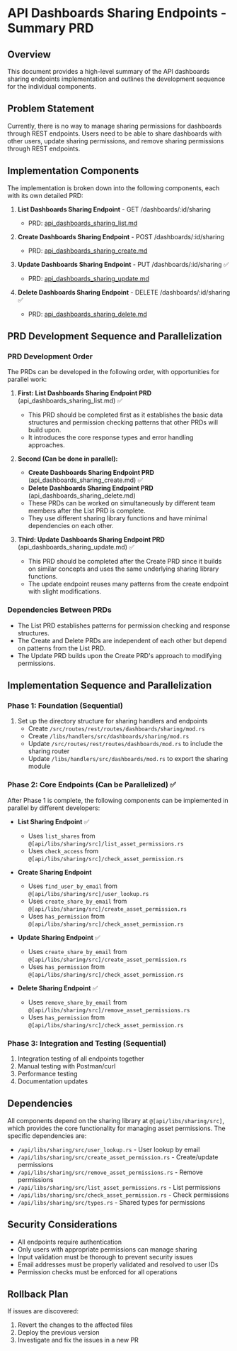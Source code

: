 # API Dashboards Sharing Endpoints - Summary PRD

## Overview
This document provides a high-level summary of the API dashboards sharing endpoints implementation and outlines the development sequence for the individual components.

## Problem Statement
Currently, there is no way to manage sharing permissions for dashboards through REST endpoints. Users need to be able to share dashboards with other users, update sharing permissions, and remove sharing permissions through REST endpoints.

## Implementation Components
The implementation is broken down into the following components, each with its own detailed PRD:

1. **List Dashboards Sharing Endpoint** - GET /dashboards/:id/sharing
   - PRD: [api_dashboards_sharing_list.md](/Users/dallin/buster/buster/api/prds/active/api_dashboards_sharing_list.md)

2. **Create Dashboards Sharing Endpoint** - POST /dashboards/:id/sharing
   - PRD: [api_dashboards_sharing_create.md](/Users/dallin/buster/buster/api/prds/active/api_dashboards_sharing_create.md)

3. **Update Dashboards Sharing Endpoint** - PUT /dashboards/:id/sharing ✅
   - PRD: [api_dashboards_sharing_update.md](/Users/dallin/buster/buster/api/prds/active/api_dashboards_sharing_update.md)

4. **Delete Dashboards Sharing Endpoint** - DELETE /dashboards/:id/sharing ✅
   - PRD: [api_dashboards_sharing_delete.md](/Users/dallin/buster/buster/api/prds/active/api_dashboards_sharing_delete.md)

## PRD Development Sequence and Parallelization

### PRD Development Order
The PRDs can be developed in the following order, with opportunities for parallel work:

1. **First: List Dashboards Sharing Endpoint PRD** (api_dashboards_sharing_list.md) ✅
   - This PRD should be completed first as it establishes the basic data structures and permission checking patterns that other PRDs will build upon.
   - It introduces the core response types and error handling approaches.

2. **Second (Can be done in parallel):**
   - **Create Dashboards Sharing Endpoint PRD** (api_dashboards_sharing_create.md) ✅
   - **Delete Dashboards Sharing Endpoint PRD** (api_dashboards_sharing_delete.md)
   - These PRDs can be worked on simultaneously by different team members after the List PRD is complete.
   - They use different sharing library functions and have minimal dependencies on each other.

3. **Third: Update Dashboards Sharing Endpoint PRD** (api_dashboards_sharing_update.md) ✅
   - This PRD should be completed after the Create PRD since it builds on similar concepts and uses the same underlying sharing library functions.
   - The update endpoint reuses many patterns from the create endpoint with slight modifications.

### Dependencies Between PRDs
- The List PRD establishes patterns for permission checking and response structures.
- The Create and Delete PRDs are independent of each other but depend on patterns from the List PRD.
- The Update PRD builds upon the Create PRD's approach to modifying permissions.

## Implementation Sequence and Parallelization

### Phase 1: Foundation (Sequential)
1. Set up the directory structure for sharing handlers and endpoints
   - Create `/src/routes/rest/routes/dashboards/sharing/mod.rs`
   - Create `/libs/handlers/src/dashboards/sharing/mod.rs`
   - Update `/src/routes/rest/routes/dashboards/mod.rs` to include the sharing router
   - Update `/libs/handlers/src/dashboards/mod.rs` to export the sharing module

### Phase 2: Core Endpoints (Can be Parallelized) ✅
After Phase 1 is complete, the following components can be implemented in parallel by different developers:

- **List Sharing Endpoint** ✅
  - Uses `list_shares` from `@[api/libs/sharing/src]/list_asset_permissions.rs`
  - Uses `check_access` from `@[api/libs/sharing/src]/check_asset_permission.rs`

- **Create Sharing Endpoint**
  - Uses `find_user_by_email` from `@[api/libs/sharing/src]/user_lookup.rs`
  - Uses `create_share_by_email` from `@[api/libs/sharing/src]/create_asset_permission.rs`
  - Uses `has_permission` from `@[api/libs/sharing/src]/check_asset_permission.rs`

- **Update Sharing Endpoint** ✅
  - Uses `create_share_by_email` from `@[api/libs/sharing/src]/create_asset_permission.rs`
  - Uses `has_permission` from `@[api/libs/sharing/src]/check_asset_permission.rs`

- **Delete Sharing Endpoint** ✅
  - Uses `remove_share_by_email` from `@[api/libs/sharing/src]/remove_asset_permissions.rs`
  - Uses `has_permission` from `@[api/libs/sharing/src]/check_asset_permission.rs`

### Phase 3: Integration and Testing (Sequential)
1. Integration testing of all endpoints together
2. Manual testing with Postman/curl
3. Performance testing
4. Documentation updates

## Dependencies
All components depend on the sharing library at `@[api/libs/sharing/src]`, which provides the core functionality for managing asset permissions. The specific dependencies are:

- `/api/libs/sharing/src/user_lookup.rs` - User lookup by email
- `/api/libs/sharing/src/create_asset_permission.rs` - Create/update permissions
- `/api/libs/sharing/src/remove_asset_permissions.rs` - Remove permissions
- `/api/libs/sharing/src/list_asset_permissions.rs` - List permissions
- `/api/libs/sharing/src/check_asset_permission.rs` - Check permissions
- `/api/libs/sharing/src/types.rs` - Shared types for permissions

## Security Considerations
- All endpoints require authentication
- Only users with appropriate permissions can manage sharing
- Input validation must be thorough to prevent security issues
- Email addresses must be properly validated and resolved to user IDs
- Permission checks must be enforced for all operations

## Rollback Plan
If issues are discovered:
1. Revert the changes to the affected files
2. Deploy the previous version
3. Investigate and fix the issues in a new PR

